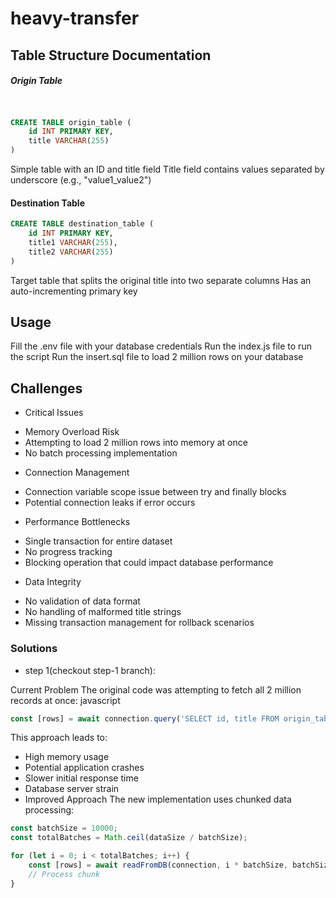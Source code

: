 # heavy-transfer

## Table Structure Documentation
##### Origin Table
```sql


CREATE TABLE origin_table (
    id INT PRIMARY KEY,
    title VARCHAR(255)
)
```

Simple table with an ID and title field
Title field contains values separated by underscore (e.g., "value1_value2")
#### Destination Table
```sql
CREATE TABLE destination_table (
    id INT PRIMARY KEY,
    title1 VARCHAR(255),
    title2 VARCHAR(255)
)
```
Target table that splits the original title into two separate columns
Has an auto-incrementing primary key

## Usage
Fill the .env file with your database credentials
Run the index.js file to run the script
Run the insert.sql file to load 2 million rows on your database

## Challenges
* Critical Issues
- Memory Overload Risk
- Attempting to load 2 million rows into memory at once
- No batch processing implementation
* Connection Management
- Connection variable scope issue between try and finally blocks
- Potential connection leaks if error occurs
* Performance Bottlenecks
- Single transaction for entire dataset
- No progress tracking
- Blocking operation that could impact database performance
* Data Integrity
- No validation of data format
- No handling of malformed title strings
- Missing transaction management for rollback scenarios


### Solutions 

- step 1(checkout step-1 branch):

Current Problem The original code was attempting to fetch all 2 million records at once:
javascript

```javascript
const [rows] = await connection.query('SELECT id, title FROM origin_table');
```

This approach leads to:
- High memory usage
- Potential application crashes
- Slower initial response time
- Database server strain
- Improved Approach The new implementation uses chunked data processing:

```javascript
const batchSize = 10000;
const totalBatches = Math.ceil(dataSize / batchSize);

for (let i = 0; i < totalBatches; i++) {
    const [rows] = await readFromDB(connection, i * batchSize, batchSize);
    // Process chunk
}
```